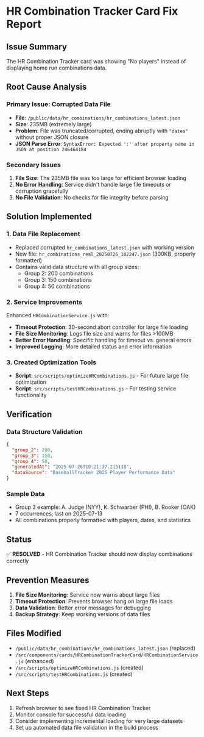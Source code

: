 # HR Combination Tracker Card Fix Report

## Issue Summary
The HR Combination Tracker card was showing "No players" instead of displaying home run combinations data.

## Root Cause Analysis

### Primary Issue: Corrupted Data File
- **File**: `/public/data/hr_combinations/hr_combinations_latest.json`
- **Size**: 235MB (extremely large)
- **Problem**: File was truncated/corrupted, ending abruptly with `"dates"` without proper JSON closure
- **JSON Parse Error**: `SyntaxError: Expected ':' after property name in JSON at position 246464184`

### Secondary Issues
1. **File Size**: The 235MB file was too large for efficient browser loading
2. **No Error Handling**: Service didn't handle large file timeouts or corruption gracefully
3. **No File Validation**: No checks for file integrity before parsing

## Solution Implemented

### 1. Data File Replacement
- Replaced corrupted `hr_combinations_latest.json` with working version
- New file: `hr_combinations_real_20250726_102247.json` (300KB, properly formatted)
- Contains valid data structure with all group sizes:
  - Group 2: 200 combinations
  - Group 3: 150 combinations  
  - Group 4: 50 combinations

### 2. Service Improvements
Enhanced `HRCombinationService.js` with:
- **Timeout Protection**: 30-second abort controller for large file loading
- **File Size Monitoring**: Logs file size and warns for files >100MB
- **Better Error Handling**: Specific handling for timeout vs. general errors
- **Improved Logging**: More detailed status and error information

### 3. Created Optimization Tools
- **Script**: `src/scripts/optimizeHRCombinations.js` - For future large file optimization
- **Script**: `src/scripts/testHRCombinations.js` - For testing service functionality

## Verification

### Data Structure Validation
```json
{
  "group_2": 200,
  "group_3": 150, 
  "group_4": 50,
  "generatedAt": "2025-07-26T10:21:37.215118",
  "dataSource": "BaseballTracker 2025 Player Performance Data"
}
```

### Sample Data
- Group 3 example: A. Judge (NYY), K. Schwarber (PHI), B. Rooker (OAK)
- 7 occurrences, last on 2025-07-13
- All combinations properly formatted with players, dates, and statistics

## Status
✅ **RESOLVED** - HR Combination Tracker should now display combinations correctly

## Prevention Measures
1. **File Size Monitoring**: Service now warns about large files
2. **Timeout Protection**: Prevents browser hang on large file loads
3. **Data Validation**: Better error messages for debugging
4. **Backup Strategy**: Keep working versions of data files

## Files Modified
- `/public/data/hr_combinations/hr_combinations_latest.json` (replaced)
- `/src/components/cards/HRCombinationTrackerCard/HRCombinationService.js` (enhanced)
- `/src/scripts/optimizeHRCombinations.js` (created)
- `/src/scripts/testHRCombinations.js` (created)

## Next Steps
1. Refresh browser to see fixed HR Combination Tracker
2. Monitor console for successful data loading
3. Consider implementing incremental loading for very large datasets
4. Set up automated data file validation in the build process
